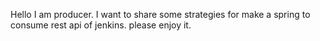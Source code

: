 Hello I am producer.
I want to share some strategies for make a spring to consume rest api of jenkins.
please enjoy it.
